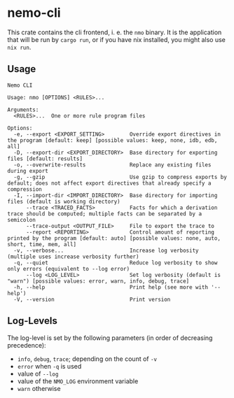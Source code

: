 # nemo-cli

This crate contains the cli frontend, i. e. the `nmo` binary. It is the application that will be run by `cargo run`, or if you have nix installed, you might also use `nix run`.

## Usage

```
Nemo CLI

Usage: nmo [OPTIONS] <RULES>...

Arguments:
  <RULES>...  One or more rule program files

Options:
  -e, --export <EXPORT_SETTING>        Override export directives in the program [default: keep] [possible values: keep, none, idb, edb, all]
  -D, --export-dir <EXPORT_DIRECTORY>  Base directory for exporting files [default: results]
  -o, --overwrite-results              Replace any existing files during export
  -g, --gzip                           Use gzip to compress exports by default; does not affect export directives that already specify a compression
  -I, --import-dir <IMPORT_DIRECTORY>  Base directory for importing files (default is working directory)
      --trace <TRACED_FACTS>           Facts for which a derivation trace should be computed; multiple facts can be separated by a semicolon
      --trace-output <OUTPUT_FILE>     File to export the trace to
      --report <REPORTING>             Control amount of reporting printed by the program [default: auto] [possible values: none, auto, short, time, mem, all]
  -v, --verbose...                     Increase log verbosity (multiple uses increase verbosity further)
  -q, --quiet                          Reduce log verbosity to show only errors (equivalent to --log error)
      --log <LOG_LEVEL>                Set log verbosity (default is "warn") [possible values: error, warn, info, debug, trace]
  -h, --help                           Print help (see more with '--help')
  -V, --version                        Print version
```

## Log-Levels

The log-level is set by the following parameters (in order of decreasing precedence):

* `info`, `debug`, `trace`; depending on the count of `-v`
* `error` when `-q` is used
* value of `--log`
* value of the `NMO_LOG` environment variable
* `warn` otherwise
